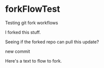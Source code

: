 # forkFlowTest
Testing git fork workflows

I forked this stuff.

Seeing if the forked repo can pull this update?

new commit

Here's a text to flow to fork.
